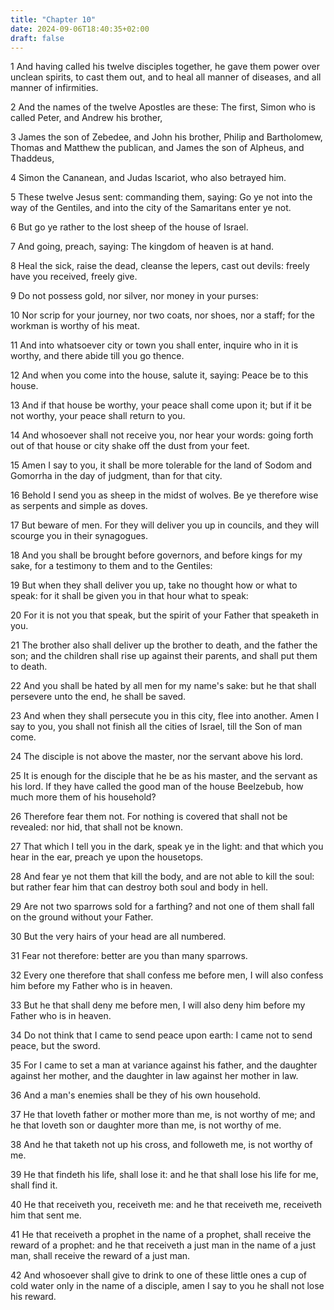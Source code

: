 ```yaml
---
title: "Chapter 10"
date: 2024-09-06T18:40:35+02:00
draft: false
---
```




1 And having called his twelve disciples together, he gave them power over unclean spirits, to cast them out, and to heal all manner of diseases, and all manner of infirmities.

2 And the names of the twelve Apostles are these: The first, Simon who is called Peter, and Andrew his brother,

3 James the son of Zebedee, and John his brother, Philip and Bartholomew, Thomas and Matthew the publican, and James the son of Alpheus, and Thaddeus,

4 Simon the Cananean, and Judas Iscariot, who also betrayed him.

5 These twelve Jesus sent: commanding them, saying: Go ye not into the way of the Gentiles, and into the city of the Samaritans enter ye not.

6 But go ye rather to the lost sheep of the house of Israel.

7 And going, preach, saying: The kingdom of heaven is at hand.

8 Heal the sick, raise the dead, cleanse the lepers, cast out devils: freely have you received, freely give.

9 Do not possess gold, nor silver, nor money in your purses:

10 Nor scrip for your journey, nor two coats, nor shoes, nor a staff; for the workman is worthy of his meat.

11 And into whatsoever city or town you shall enter, inquire who in it is worthy, and there abide till you go thence.

12 And when you come into the house, salute it, saying: Peace be to this house.

13 And if that house be worthy, your peace shall come upon it; but if it be not worthy, your peace shall return to you.

14 And whosoever shall not receive you, nor hear your words: going forth out of that house or city shake off the dust from your feet.

15 Amen I say to you, it shall be more tolerable for the land of Sodom and Gomorrha in the day of judgment, than for that city.

16 Behold I send you as sheep in the midst of wolves. Be ye therefore wise as serpents and simple as doves.

17 But beware of men. For they will deliver you up in councils, and they will scourge you in their synagogues.

18 And you shall be brought before governors, and before kings for my sake, for a testimony to them and to the Gentiles:

19 But when they shall deliver you up, take no thought how or what to speak: for it shall be given you in that hour what to speak:

20 For it is not you that speak, but the spirit of your Father that speaketh in you.

21 The brother also shall deliver up the brother to death, and the father the son; and the children shall rise up against their parents, and shall put them to death.

22 And you shall be hated by all men for my name's sake: but he that shall persevere unto the end, he shall be saved.

23 And when they shall persecute you in this city, flee into another. Amen I say to you, you shall not finish all the cities of Israel, till the Son of man come.

24 The disciple is not above the master, nor the servant above his lord.

25 It is enough for the disciple that he be as his master, and the servant as his lord. If they have called the good man of the house Beelzebub, how much more them of his household?

26 Therefore fear them not. For nothing is covered that shall not be revealed: nor hid, that shall not be known.

27 That which I tell you in the dark, speak ye in the light: and that which you hear in the ear, preach ye upon the housetops.

28 And fear ye not them that kill the body, and are not able to kill the soul: but rather fear him that can destroy both soul and body in hell.

29 Are not two sparrows sold for a farthing? and not one of them shall fall on the ground without your Father.

30 But the very hairs of your head are all numbered.

31 Fear not therefore: better are you than many sparrows.

32 Every one therefore that shall confess me before men, I will also confess him before my Father who is in heaven.

33 But he that shall deny me before men, I will also deny him before my Father who is in heaven.

34 Do not think that I came to send peace upon earth: I came not to send peace, but the sword.

35 For I came to set a man at variance against his father, and the daughter against her mother, and the daughter in law against her mother in law.

36 And a man's enemies shall be they of his own household.

37 He that loveth father or mother more than me, is not worthy of me; and he that loveth son or daughter more than me, is not worthy of me.

38 And he that taketh not up his cross, and followeth me, is not worthy of me.

39 He that findeth his life, shall lose it: and he that shall lose his life for me, shall find it.

40 He that receiveth you, receiveth me: and he that receiveth me, receiveth him that sent me.

41 He that receiveth a prophet in the name of a prophet, shall receive the reward of a prophet: and he that receiveth a just man in the name of a just man, shall receive the reward of a just man.

42 And whosoever shall give to drink to one of these little ones a cup of cold water only in the name of a disciple, amen I say to you he shall not lose his reward.

